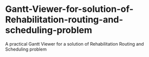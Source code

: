 # Gantt-Viewer-for-solution-of-Rehabilitation-routing-and-scheduling-problem
A practical Gantt Viewer for a solution of Rehabilitation Routing and Scheduling problem

